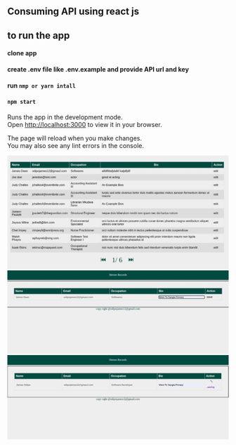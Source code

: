 ## Consuming  API using react js


## to run the app 

#### clone app
#### create .env file like .env.example and provide API url and key
#### run `nmp or yarn intall `
#### `npm start`

Runs the app in the development mode.\
Open [http://localhost:3000](http://localhost:3000) to view it in your browser.

The page will reload when you make changes.\
You may also see any lint errors in the console.

![Alt text](/public/images/ist.jpg?raw=true "Optional Title")
![Alt text](/public/images/2nd.jpg?raw=true "Optional Title")
![Alt text](/public/images/3rd.jpg?raw=true "Optional Title")
